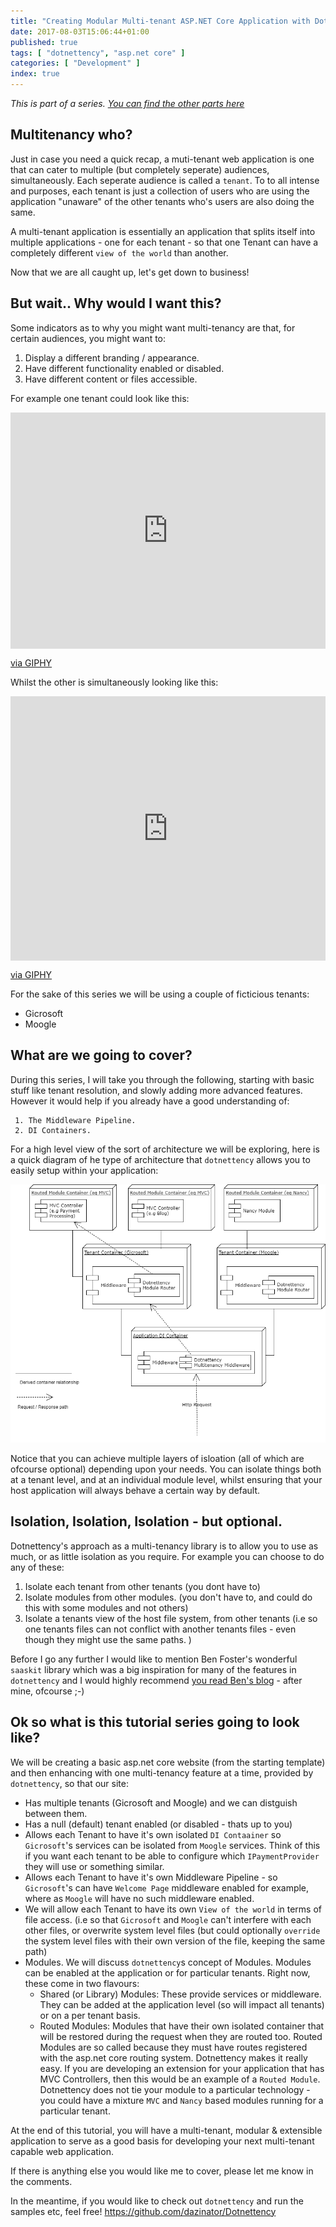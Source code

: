 ```yaml
---
title: "Creating Modular Multi-tenant ASP.NET Core Application with Dotnettency"
date: 2017-08-03T15:06:44+01:00
published: true
tags: [ "dotnettency", "asp.net core" ]
categories: [ "Development" ]
index: true
---
```


*This is part of a series. [You can find the other parts here](http://localhost:1313/tags/dotnettency/)*

## Multitenancy who?

Just in case you need a quick recap, a muti-tenant web application is one that can cater to multiple (but completely seperate) audiences, simultaneously. Each seperate audience is called a `tenant`. To to all intense and purposes, each tenant is just a collection of users who are using the application "unaware" of the other tenants who's users are also doing the same. 
 
A multi-tenant application is essentially an application that splits itself into multiple applications - one for each  tenant - so that one Tenant can have a completely different `view of the world` than another.

Now that we are all caught up, let's get down to business!

<!--more--> 

## But wait.. Why would I want this?

Some indicators as to why you might want multi-tenancy are that, for certain audiences, you might want to:

1. Display a different branding / appearance.
2. Have different functionality enabled or disabled.
3. Have different content or files accessible.

For example one tenant could look like this:

<div style="width:100%;height:0;padding-bottom:75%;position:relative;"><iframe src="https://giphy.com/embed/3oKIPwoeGErMmaI43S" width="100%" height="100%" style="position:absolute" frameBorder="0" class="giphy-embed" allowFullScreen></iframe></div><p><a href="https://giphy.com/gifs/culture--run-3oKIPwoeGErMmaI43S">via GIPHY</a></p>

Whilst the other is simultaneously looking like this:

<div style="width:100%;height:0;padding-bottom:84%;position:relative;"><iframe src="https://giphy.com/embed/JltOMwYmi0VrO" width="100%" height="100%" style="position:absolute" frameBorder="0" class="giphy-embed" allowFullScreen></iframe></div><p><a href="https://giphy.com/gifs/JltOMwYmi0VrO">via GIPHY</a></p>


For the sake of this series we will be using a couple of ficticious tenants:
 - Gicrosoft
 - Moogle

## What are we going to cover?

 During this series, I will take you through the following, starting with basic stuff like tenant resolution, and slowly adding more advanced features. However it would help if you already have a good understanding of:
 
     1. The Middleware Pipeline.
     2. DI Containers.

 For a high level view of the sort of architecture we will be exploring, here is a quick diagram of he type of architecture that `dotnettency` allows you to easily setup within your application:

![dotnettencyhighlevel.PNG](/img/dotnettencyhighlevel.png)

Notice that you can achieve multiple layers of isloation (all of which are ofcourse optional) depending upon your needs. You can isolate things both at a tenant level, and at an individual module level, whilst ensuring that your host application will always behave a certain way by default.

## Isolation, Isolation, Isolation - but optional.

 Dotnettency's approach as a multi-tenancy library is to allow you to use as much, or as little isolation as you require. For example you can choose to do any of these:

 1. Isolate each tenant from other tenants (you dont have to)
 2. Isolate modules from other modules. (you don't have to, and could do this with some modules and not others)
 3. Isolate a tenants view of the host file system, from other tenants (i.e so one tenants files can not conflict with another tenants files - even though they might use the same paths. )

 Before I go any further I would like to mention Ben Foster's wonderful `saaskit` library which was a big inspiration for many of the features in `dotnettency` and I would highly recommend [you read Ben's blog](http://benfoster.io/blog/saaskit-multi-tenancy-made-easy) - after mine, ofcourse ;-)

## Ok so what is this tutorial series going to look like?

We will be creating a basic asp.net core website (from the starting template) and then enhancing with one multi-tenancy feature at a time, provided by `dotnettency`, so that our site:

 - Has multiple tenants (Gicrosoft and Moogle) and we can distguish between them.
 - Has a null (default) tenant enabled (or disabled - thats up to you)
 - Allows each Tenant to have it's own isolated `DI Contaainer` so `Gicrosoft`'s services can be isolated from `Moogle` services. Think of this if you want each tenant to be able to configure which `IPaymentProvider` they will use or something similar.
 - Allows each Tenant to have it's own Middleware Pipeline - so `Gicrosoft`'s can have `Welcome Page` middleware enabled for example, where as `Moogle` will have no such middleware enabled.
 - We will allow each Tenant to have its own `View of the world` in terms of file access. (i.e so that `Gicrosoft` and `Moogle` can't interfere with each other files, or overwrite system level files (but could optionally `override` the system level files with their own version of the file, keeping the same path)
 - Modules. We will discuss `dotnettency`s concept of Modules. Modules can be enabled at the application or for particular tenants. Right now, these come in two flavours: 
    - Shared (or Library) Modules: These provide services or middleware. They can be added at the application level (so will impact all tenants) or on a per tenant basis. 
    - Routed Modules: Modules that have their own isolated container that will be restored during the request when they are routed too. Routed Modules are so called because they must have routes registered with the asp.net core routing system. Dotnettency makes it really easy. If you are developing an extension for your application that has MVC Controllers, then this would be an example of a `Routed Module`. Dotnettency does not tie your module to a particular technology - you could have a mixture `MVC` and `Nancy` based modules running for a particular tenant.


At the end of this tutorial, you will have a multi-tenant, modular & extensible application to serve as a good basis for developing your next multi-tenant capable web application.

If there is anything else you would like me to cover, please let me know in the comments.

In the meantime, if you would like to check out `dotnettency` and run the samples etc, feel free! https://github.com/dazinator/Dotnettency